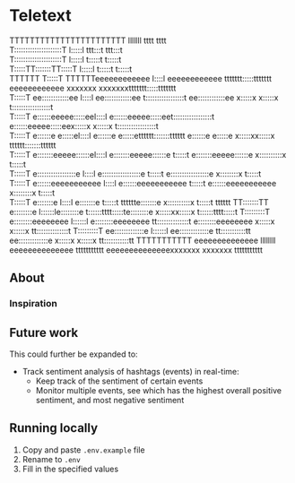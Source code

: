 # Teletext

TTTTTTTTTTTTTTTTTTTTTTT               lllllll                              tttt                                                         tttt          
T:::::::::::::::::::::T               l:::::l                           ttt:::t                                                      ttt:::t          
T:::::::::::::::::::::T               l:::::l                           t:::::t                                                      t:::::t          
T:::::TT:::::::TT:::::T               l:::::l                           t:::::t                                                      t:::::t          
TTTTTT  T:::::T  TTTTTTeeeeeeeeeeee    l::::l     eeeeeeeeeeee    ttttttt:::::ttttttt        eeeeeeeeeeee  xxxxxxx      xxxxxxxttttttt:::::ttttttt    
T:::::T      ee::::::::::::ee  l::::l   ee::::::::::::ee  t:::::::::::::::::t      ee::::::::::::ee x:::::x    x:::::x t:::::::::::::::::t    
T:::::T     e::::::eeeee:::::eel::::l  e::::::eeeee:::::eet:::::::::::::::::t     e::::::eeeee:::::eex:::::x  x:::::x  t:::::::::::::::::t    
T:::::T    e::::::e     e:::::el::::l e::::::e     e:::::etttttt:::::::tttttt    e::::::e     e:::::e x:::::xx:::::x   tttttt:::::::tttttt    
T:::::T    e:::::::eeeee::::::el::::l e:::::::eeeee::::::e      t:::::t          e:::::::eeeee::::::e  x::::::::::x          t:::::t          
T:::::T    e:::::::::::::::::e l::::l e:::::::::::::::::e       t:::::t          e:::::::::::::::::e    x::::::::x           t:::::t          
T:::::T    e::::::eeeeeeeeeee  l::::l e::::::eeeeeeeeeee        t:::::t          e::::::eeeeeeeeeee     x::::::::x           t:::::t          
T:::::T    e:::::::e           l::::l e:::::::e                 t:::::t    tttttte:::::::e             x::::::::::x          t:::::t    tttttt
TT:::::::TT  e::::::::e         l::::::le::::::::e                t::::::tttt:::::te::::::::e           x:::::xx:::::x         t::::::tttt:::::t
T:::::::::T   e::::::::eeeeeeee l::::::l e::::::::eeeeeeee        tt::::::::::::::t e::::::::eeeeeeee  x:::::x  x:::::x        tt::::::::::::::t
T:::::::::T    ee:::::::::::::e l::::::l  ee:::::::::::::e          tt:::::::::::tt  ee:::::::::::::e x:::::x    x:::::x         tt:::::::::::tt
TTTTTTTTTTT      eeeeeeeeeeeeee llllllll    eeeeeeeeeeeeee            ttttttttttt      eeeeeeeeeeeeeexxxxxxx      xxxxxxx          ttttttttttt  

## About

### Inspiration

## Future work
This could further be expanded to:
- Track sentiment analysis of hashtags (events) in real-time:
  - Keep track of the sentiment of certain events
  - Monitor multiple events, see which has the highest overall positive sentiment, and most negative sentiment

## Running locally
1. Copy and paste `.env.example` file
2. Rename to `.env`
3. Fill in the specified values